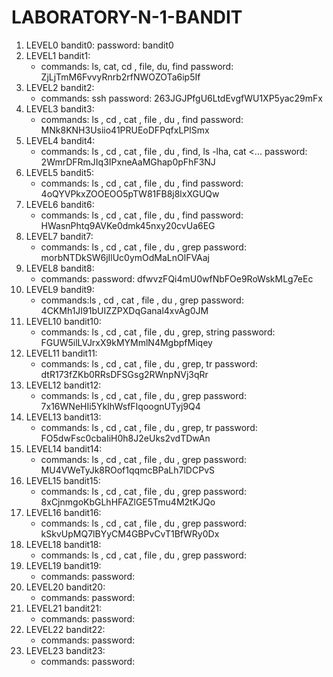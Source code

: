 # LABORATORY-N-1-BANDIT
1. LEVEL0 bandit0:
   password: bandit0
2. LEVEL1 bandit1:
   - commands: ls, cat, cd , file, du, find
   password: ZjLjTmM6FvvyRnrb2rfNWOZOTa6ip5If
3. LEVEL2 bandit2:
   - commands: ssh
   password: 263JGJPfgU6LtdEvgfWU1XP5yac29mFx
4. LEVEL3 bandit3:
   - commands: ls , cd , cat , file , du , find
   password: MNk8KNH3Usiio41PRUEoDFPqfxLPlSmx
5. LEVEL4 bandit4:
   - commands: ls , cd , cat , file , du , find, ls -lha, cat <...
   password: 2WmrDFRmJIq3IPxneAaMGhap0pFhF3NJ
6. LEVEL5 bandit5:
   - commands: ls , cd , cat , file , du , find
   password: 4oQYVPkxZOOEOO5pTW81FB8j8lxXGUQw
7. LEVEL6 bandit6:
   - commands: ls , cd , cat , file , du , find
   password: HWasnPhtq9AVKe0dmk45nxy20cvUa6EG
8. LEVEL7 bandit7:
   - commands: ls , cd , cat , file , du , grep
   password: morbNTDkSW6jIlUc0ymOdMaLnOlFVAaj
9. LEVEL8 bandit8:
   - commands:
   password: dfwvzFQi4mU0wfNbFOe9RoWskMLg7eEc
10. LEVEL9 bandit9:
    - commands:ls , cd , cat , file , du , grep
    password: 4CKMh1JI91bUIZZPXDqGanal4xvAg0JM
11. LEVEL10 bandit10:
    - commands: ls , cd , cat , file , du , grep, string
    password: FGUW5ilLVJrxX9kMYMmlN4MgbpfMiqey
12. LEVEL11 bandit11:
    - commands: ls , cd , cat , file , du , grep, tr
   password: dtR173fZKb0RRsDFSGsg2RWnpNVj3qRr
13. LEVEL12 bandit12:
    - commands: ls , cd , cat , file , du , grep
    password: 7x16WNeHIi5YkIhWsfFIqoognUTyj9Q4 
14. LEVEL13 bandit13:
    - commands: ls , cd , cat , file , du , grep, tr
    password: FO5dwFsc0cbaIiH0h8J2eUks2vdTDwAn
15. LEVEL14 bandit14:
    - commands: ls , cd , cat , file , du , grep
    password: MU4VWeTyJk8ROof1qqmcBPaLh7lDCPvS
16. LEVEL15 bandit15:
    - commands: ls , cd , cat , file , du , grep
    password: 8xCjnmgoKbGLhHFAZlGE5Tmu4M2tKJQo
17. LEVEL16 bandit16:
    - commands: ls , cd , cat , file , du , grep
    password: kSkvUpMQ7lBYyCM4GBPvCvT1BfWRy0Dx
18. LEVEL18 bandit18:
    - commands: ls , cd , cat , file , du , grep
    password: 
19. LEVEL19 bandit19:
    - commands:
    password:
20. LEVEL20 bandit20:
    - commands:
    password:
21. LEVEL21 bandit21:
    - commands:
    password:
22. LEVEL22 bandit22:
    - commands:
    password:
23. LEVEL23 bandit23:
    - commands:
    password: 
